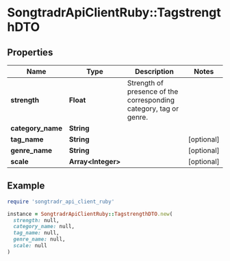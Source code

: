 # SongtradrApiClientRuby::TagstrengthDTO

## Properties

| Name | Type | Description | Notes |
| ---- | ---- | ----------- | ----- |
| **strength** | **Float** | Strength of presence of the corresponding category, tag or genre. |  |
| **category_name** | **String** |  |  |
| **tag_name** | **String** |  | [optional] |
| **genre_name** | **String** |  | [optional] |
| **scale** | **Array&lt;Integer&gt;** |  | [optional] |

## Example

```ruby
require 'songtradr_api_client_ruby'

instance = SongtradrApiClientRuby::TagstrengthDTO.new(
  strength: null,
  category_name: null,
  tag_name: null,
  genre_name: null,
  scale: null
)
```

